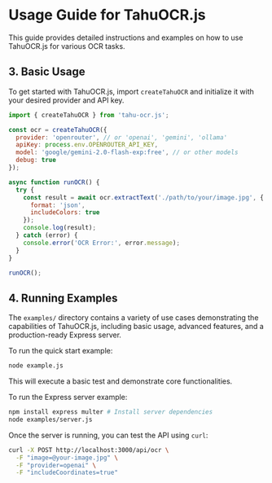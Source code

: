 # Usage Guide for TahuOCR.js

This guide provides detailed instructions and examples on how to use TahuOCR.js for various OCR tasks.

## 3. Basic Usage

To get started with TahuOCR.js, import `createTahuOCR` and initialize it with your desired provider and API key.

```javascript
import { createTahuOCR } from 'tahu-ocr.js';

const ocr = createTahuOCR({
  provider: 'openrouter', // or 'openai', 'gemini', 'ollama'
  apiKey: process.env.OPENROUTER_API_KEY,
  model: 'google/gemini-2.0-flash-exp:free', // or other models
  debug: true
});

async function runOCR() {
  try {
    const result = await ocr.extractText('./path/to/your/image.jpg', {
      format: 'json',
      includeColors: true
    });
    console.log(result);
  } catch (error) {
    console.error('OCR Error:', error.message);
  }
}

runOCR();
```

## 4. Running Examples

The `examples/` directory contains a variety of use cases demonstrating the capabilities of TahuOCR.js, including basic usage, advanced features, and a production-ready Express server.

To run the quick start example:

```bash
node example.js
```

This will execute a basic test and demonstrate core functionalities.

To run the Express server example:

```bash
npm install express multer # Install server dependencies
node examples/server.js
```

Once the server is running, you can test the API using `curl`:

```bash
curl -X POST http://localhost:3000/api/ocr \
  -F "image=@your-image.jpg" \
  -F "provider=openai" \
  -F "includeCoordinates=true"
```

